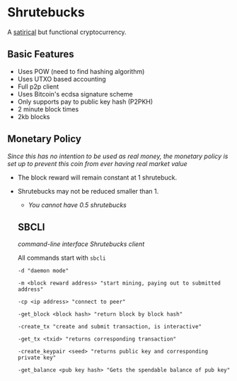 # Shrutebucks
A [satirical](https://www.youtube.com/watch?v=3IYQXUfezxY) but functional cryptocurrency.


## Basic Features
* Uses POW (need to find hashing algorithm)
* Uses UTXO based accounting
* Full p2p client
* Uses Bitcoin's ecdsa signature scheme
* Only supports pay to public key hash (P2PKH)
* 2 minute block times
* 2kb blocks


## Monetary Policy
_Since this has no intention to be used as real money, the monetary policy is set up to prevent this coin from ever having real market value_

* The block reward will remain constant at 1 shrutebuck.
* Shrutebucks may not be reduced smaller than 1. 
  * _You cannot have 0.5 shrutebucks_
  
  
  ## SBCLI
  _command-line interface Shrutebucks client_
  
  All commands start with `sbcli`
  ```
  -d "daemon mode"
  
  -m <block reward address> "start mining, paying out to submitted address"
  
  -cp <ip address> "connect to peer"
  
  -get_block <block hash> "return block by block hash"
  
  -create_tx "create and submit transaction, is interactive"
  
  -get_tx <txid> "returns corresponding transaction"
  
  -create_keypair <seed> "returns public key and corresponding private key"
  
  -get_balance <pub key hash> "Gets the spendable balance of pub key" 
  ```
  
  
  
